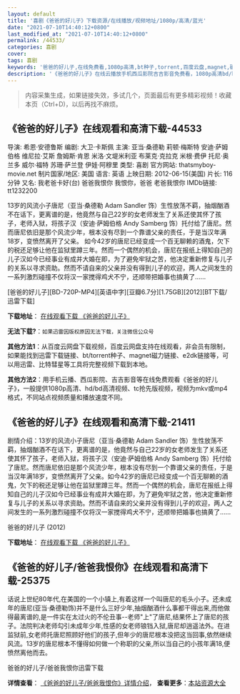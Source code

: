 ```yaml
---
layout: default
title: '喜剧《爸爸的好儿子》下载资源/在线播放/视频地址/1080p/高清/蓝光'
date: "2021-07-10T14:40:12+0800"
last_modified_at: "2021-07-10T14:40:12+0800"
permalink: /44533/
categories: 喜剧
cover:
tags: 喜剧
keywords: '爸爸的好儿子,在线免费看,1080p高清,bt种子,torrent,百度云盘,magnet,磁力链,迅雷下载资源'
description: '《爸爸的好儿子》在线云播放手机西瓜影院吉吉影音免费看，1080p高清bd/hd未删减完整版和tc抢先枪版，mkv/mp4格式，附带bt/torrent种子、magnet/磁力链、百度云盘、网盘资源迅雷下载链接'
---
```


>内容采集生成，如果链接失效，多试几个，页面最后有更多精彩视频！收藏本页（Ctrl+D)，以后再找不麻烦。


## 《爸爸的好儿子》在线观看和高清下载-44533

导演: 希恩·安德鲁斯 编剧: 大卫·卡斯佩 主演: 亚当·桑德勒 莉顿·梅斯特 安迪·萨姆伯格 维尼拉·艾斯 詹姆斯·肯恩 米洛·文堤米利亚 布莱克·克拉克 米根·费伊 托尼·奥兰多 威尔·福特 苏珊·萨兰登 伊娃·阿穆里 类型: 喜剧 官方网站: thatsmyboy-movie.net 制片国家/地区: 美国 语言: 英语 上映日期: 2012-06-15(美国) 片长: 116分钟 又名: 我老爸卡好(台) 爸爸我恨你 我恨你，爸爸 老爸我恨你 IMDb链接: tt1232200

13岁的风流小子唐尼（亚当·桑德勒 Adam Sandler 饰）生性放荡不羁，抽烟酗酒不在话下，更离谱的是，他竟然与自己22岁的女老师发生了关系还使其怀了孩子，老师入狱，将孩子汉（安迪·萨姆伯格 Andy Samberg 饰）托付给了唐尼。然而唐尼依旧是那个风流少年，根本没有尽到一个靠谱父亲的责任，于是当汉年满18岁，变愤然离开了父亲。 如今42岁的唐尼已经变成一个百无聊赖的酒鬼，欠下的税还足够让他在监狱里蹲三年。然而一个偶然的机会，唐尼在报纸上得知自己的儿子汉如今已经事业有成并大婚在即，为了避免牢狱之苦，他决定重新修复与儿子的关系以寻求资助。然而不请自来的父亲并没有得到儿子的欢迎，两人之间发生的一系列激烈碰撞不仅将汉一家搅得鸡犬不宁，还顺带把婚事也搞黄了……


[爸爸的好儿子][BD-720P-MP4][英语中字][豆瓣6.7分][1.75GB][2012][BT下载/迅雷下载]

**下载地址**： [在线观看下载 《爸爸的好儿子》](https://www.btdx8.com/torrent/thats_my_boy_2012.html) 


**无法下载?**：`如果迅雷因版权原因无法下载，关注微信公众号 `

**其他方法1**：从百度云网盘下载视频，百度云网盘支持在线观看，非会员有限制，如果能找到迅雷下载链接、bt/torrent种子、magnet磁力链接、e2dk链接等，可以用迅雷、比特彗星等工具将完整视频下载到本地。

**其他方法2**：用手机云播、西瓜影院、吉吉影音等在线免费观看《爸爸的好儿子》，一般提供1080p高清、hd/bd高清视频、tc抢先版视频，视频为mkv或mp4格式，不同站点视频质量和播放速度不同。


## 《爸爸的好儿子》在线观看和高清下载-21411

剧情介绍：13岁的风流小子唐尼（亚当·桑德勒 Adam Sandler 饰）生性放荡不羁，抽烟酗酒不在话下，更离谱的是，他竟然与自己22岁的女老师发生了关系还使其怀了孩子，老师入狱，将孩子汉（安迪·萨姆伯格 Andy Samberg 饰）托付给了唐尼。然而唐尼依旧是那个风流少年，根本没有尽到一个靠谱父亲的责任，于是当汉年满18岁，变愤然离开了父亲。如今42岁的唐尼已经变成一个百无聊赖的酒鬼，欠下的税还足够让他在监狱里蹲三年。然而一个偶然的机会，唐尼在报纸上得知自己的儿子汉如今已经事业有成并大婚在即，为了避免牢狱之苦，他决定重新修复与儿子的关系以寻求资助。然而不请自来的父亲并没有得到儿子的欢迎，两人之间发生的一系列激烈碰撞不仅将汉一家搅得鸡犬不宁，还顺带把婚事也搞黄了……


爸爸的好儿子 (2012)

**下载地址**： [在线观看下载 《爸爸的好儿子》](https://www.btbtdy.me/btdy/dy1287.html) 


## 《爸爸的好儿子/爸爸我恨你》在线观看和高清下载-25375

话说上世纪80年代,在美国的一个小镇上,有着这样一个叫唐尼的毛头小子。还未成年的唐尼(亚当·桑德勒饰)并不是什么三好少年,抽烟酗酒什么事都干得出来,而他做得最离谱的,是一件实在太过火的不伦丑事--老师"上"了唐尼,结果怀上了唐尼的孩子。法院判决老师勾引未成年少年,性感的女老师锒铛入狱,唐尼却逍遥法外。在进监狱前,女老师托唐尼照顾好他们的孩子,但年少的唐尼根本没把这当回事,依然继续风流。13岁的唐尼根本不懂得如何做一个称职的父亲,所以当自己的小孩年满18,便愤然离他而去。


爸爸的好儿子/爸爸我恨你迅雷下载

**详情查看**： [《爸爸的好儿子/爸爸我恨你》详情介绍](/movie/25375/)， **查看更多**：[本站资源大全](/movie/t/all/)

